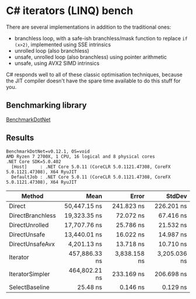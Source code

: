 # C# iterators (LINQ) bench

There are several implementations in addition to the traditional ones: 
- branchless loop, with a safe-ish branchless/mask function to replace `if (x>2)`, implemented using SSE intrinsics
- unrolled loop (also branchless)
- unsafe, unrolled loop (also branchless) using pointer arithmetic
- unsafe, using AVX2 SIMD intrinsics

C# responds well to all of these classic optimisation techniques, because the JIT compiler doesn't have the spare time available to do this stuff for you.

## Benchmarking library

[BenchmarkDotNet](https://benchmarkdotnet.org/articles/overview.html)

## Results

```
BenchmarkDotNet=v0.12.1, OS=void 
AMD Ryzen 7 2700X, 1 CPU, 16 logical and 8 physical cores
.NET Core SDK=5.0.402
  [Host]     : .NET Core 5.0.11 (CoreCLR 5.0.1121.47308, CoreFX 5.0.1121.47308), X64 RyuJIT
  DefaultJob : .NET Core 5.0.11 (CoreCLR 5.0.1121.47308, CoreFX 5.0.1121.47308), X64 RyuJIT
```

|           Method |          Mean |        Error |       StdDev |
|----------------- |--------------:|-------------:|-------------:|
|           Direct |  50,447.15 ns |   241.823 ns |   226.201 ns |
| DirectBranchless |  19,323.35 ns |    72.072 ns |    67.416 ns |
|   DirectUnrolled |  17,707.76 ns |    25.786 ns |    21.532 ns |
|     DirectUnsafe |  13,440.01 ns |    16.022 ns |    14.987 ns |
|  DirectUnsafeAvx |   4,201.13 ns |    13.718 ns |    10.710 ns |
|         Iterator | 457,886.33 ns | 3,838.158 ns | 3,205.036 ns |
|  IteratorSimpler | 464,802.21 ns |   233.169 ns |   206.698 ns |
|   SelectBaseline |      25.48 ns |     0.146 ns |     0.129 ns |

##
